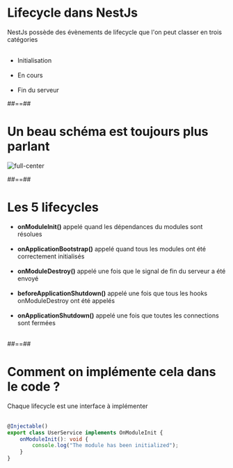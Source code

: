 # Lifecycle dans NestJs

NestJs possède des évènements de lifecycle que l'on peut classer en trois catégories<br/><br/>

-   Initialisation <br/><br/>
-   En cours<br/><br/>
-   Fin du serveur

##==##

# Un beau schéma est toujours plus parlant

![full-center](assets/images/school/13-lifecyles/lifecycle-events.png)

##==##

# Les 5 lifecycles

-   **onModuleInit()** appelé quand les dépendances du modules sont résolues <br/><br/>
-   **onApplicationBootstrap()** appelé quand tous les modules ont été correctement initialisés <br/><br/>
-   **onModuleDestroy()** appelé une fois que le signal de fin du serveur a été envoyé <br/><br/>
-   **beforeApplicationShutdown()** appelé une fois que tous les hooks onModuleDestroy ont été appelés<br/><br/>
-   **onApplicationShutdown()** appelé une fois que toutes les connections sont fermées<br><br/>

##==##

<!-- .slide: class="with-code inconsolata" -->

# Comment on implémente cela dans le code ?

Chaque lifecycle est une interface à implémenter<br/><br/>

```typescript
@Injectable()
export class UserService implements OnModuleInit {
    onModuleInit(): void {
        console.log("The module has been initialized");
    }
}
```

<!-- .element: class="big-code" -->
